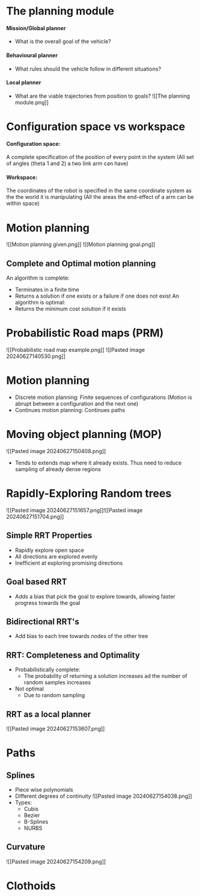 # The planning module
#### Mission/Global planner
- What is the overall goal of the vehicle?
#### Behavioural planner
- What rules should the vehicle follow in different situations?
#### Local planner
- What are the viable trajectories from position to goals?
![[The planning module.png]]
# Configuration space vs workspace

#### Configuration space:
A complete specification of the position of every point in the system
(All set of angles (theta 1 and 2) a two link arm can have)
#### Workspace:
The coordinates of the robot is specified in the same coordinate system as the the world it is manipulating
(All the areas the end-effect of a arm can be within space)
# Motion planning
![[Motion planning given.png]]
![[Motion planning goal.png]]
## Complete and Optimal motion planning
An algorithm is complete:
- Terminates in a finite time
- Returns a solution if one exists or a failure if one does not exist
An algorithm is optimal:
- Returns the minimum cost solution if it exists
# Probabilistic Road maps (PRM)
![[Probabilistic road map example.png]]
![[Pasted image 20240627140530.png]]
# Motion planning
- Discrete motion planning: Finite sequences of configurations (Motion is abrupt between a configuration and the next one)
- Continues motion planning: Continues paths
# Moving object planning (MOP)
![[Pasted image 20240627150408.png]]
- Tends to extends map where it already exists. Thus need to reduce sampling of already dense regions
# Rapidly-Exploring Random trees
![[Pasted image 20240627151657.png]]![[Pasted image 20240627151704.png]]
## Simple RRT Properties
- Rapidly explore open space
- All directions are explored evenly
- Inefficient at exploring promising directions
## Goal based RRT
 - Adds a bias that pick the goal to explore towards, allowing faster progress towards the goal
## Bidirectional RRT's
- Add bias to each tree towards nodes of the other tree
## RRT: Completeness and Optimality
- Probabilistically complete: 
	- The probability of returning a solution increases ad the number of random samples increases
- Not optimal
	- Due to random sampling
## RRT as a local planner
![[Pasted image 20240627153607.png]]
# Paths
## Splines
- Piece wise polynomials
- Different degrees of continuity
	![[Pasted image 20240627154038.png]]
- Types:
	- Cubis
	- Bezier
	- B-Splines
	- NURBS
## Curvature
![[Pasted image 20240627154209.png]]
# Clothoids
